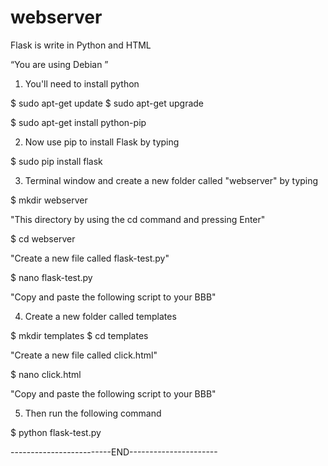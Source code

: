 # webserver
Flask is write in Python and HTML

“You are using Debian ”

1) You'll need to install python

$ sudo apt-get update
$ sudo apt-get upgrade

$ sudo apt-get install python-pip

2) Now use pip to install Flask by typing

$ sudo pip install flask

3) Terminal window and create a new folder called "webserver" by typing

$ mkdir webserver

"This directory by using the cd command and pressing Enter"

$ cd webserver

"Create a new file called flask-test.py"

$ nano flask-test.py

"Copy and paste the following script to your BBB"

4) Create a new folder called templates

$ mkdir templates
$ cd templates
 
"Create a new file called click.html"

$ nano click.html

"Copy and paste the following script to your BBB"

5) Then run the following command

$ python flask-test.py

-------------------------END----------------------


